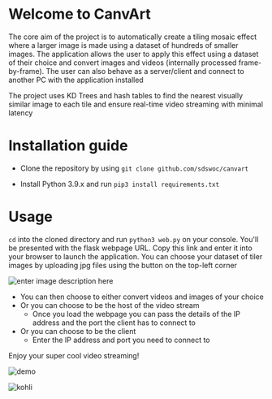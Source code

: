 ﻿# Welcome to CanvArt

The core aim of the project is to automatically create a tiling mosaic effect where a larger image is made using a dataset of hundreds of smaller images. The application allows the user to apply this effect using a dataset of their choice and convert images and videos (internally processed frame-by-frame). The user can also behave as a server/client and connect to another PC with the application installed 

The project uses KD Trees and hash tables to find the nearest visually similar image to each tile and ensure real-time video streaming with minimal latency

# Installation guide

 - Clone the repository by using ```git clone github.com/sdswoc/canvart``` 

 - Install Python 3.9.x and run ```pip3 install requirements.txt```
# Usage
```cd``` into the cloned directory and run ```python3 web.py``` on your console. You'll be presented with the flask webpage URL. Copy this link and enter it into your browser to launch the application.
You can choose your dataset of tiler images by uploading jpg files using the button on the top-left corner
 
 ![enter image description here](https://i.imgur.com/d8oXGHS.jpeg)
 
 - You can then choose to either convert videos and images of your choice
 - Or you can choose to be the host of the video stream
	 - Once you load the webpage you can pass the details of the IP address and the port the client has to connect to
- Or you can choose to be the client
	- Enter the IP address and port you need to connect to

Enjoy your super cool video streaming!

![demo](https://github.com/ShreeSinghi/CanvArt/assets/41577064/85a7c11f-f8e5-4e23-86e2-efc11512eb93)

![kohli](https://i.imgur.com/WlXyu3J.jpeg)
